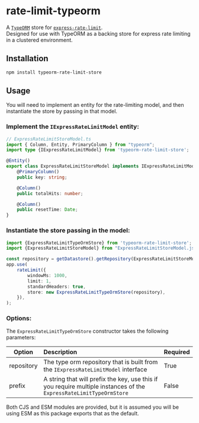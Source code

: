 # rate-limit-typeorm

A [`TypeORM`](https://typeorm.io) store for [`express-rate-limit`](https://github.com/nfriedly/express-rate-limit).  
Designed for use with TypeORM as a backing store for express rate limiting in a clustered environment.

## Installation

```sh
npm install typeorm-rate-limit-store
```

## Usage

You will need to implement an entity for the rate-limiting model, and then instantiate the store by passing in that model.

### Implement the `IExpressRateLimitModel` entity:

```ts
// ExpressRateLimitStoreModel.ts
import { Column, Entity, PrimaryColumn } from "typeorm";
import type {IExpressRateLimitModel} from 'typeorm-rate-limit-store';

@Entity()
export class ExpressRateLimitStoreModel implements IExpressRateLimitModel{
    @PrimaryColumn()
    public key: string;

    @Column()
    public totalHits: number;

    @Column()
    public resetTime: Date;
}
```

### Instantiate the store passing in the model:

```ts
import {ExpressRateLimitTypeOrmStore} from 'typeorm-rate-limit-store';
import {ExpressRateLimitStoreModel} from "ExpressRateLimitStoreModel.js";

const repository = getDatastore().getRepository(ExpressRateLimitStoreModel)
app.use(
    rateLimit({
        windowMs: 1000,
        limit: 1,
        standardHeaders: true,
        store: new ExpressRateLimitTypeOrmStore(repository),
    }),
);
```

### Options:
The `ExpressRateLimitTypeOrmStore` constructor takes the following parameters:

| Option     | Description                                                                                                         | Required |
|------------|:--------------------------------------------------------------------------------------------------------------------|----------|
| repository | The type orm repository that is built from the `IExpressRateLimitModel` interface                                   | True     |
| prefix     | A string that will prefix the key, use this if you require multiple instances of the `ExpressRateLimitTypeOrmStore` | False    |


Both CJS and ESM modules are provided, but it is assumed you will be using ESM as this package exports that as the default.
